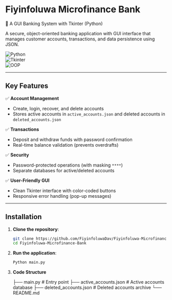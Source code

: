 # Fiyinfoluwa Microfinance Bank  
🏦 A GUI Banking System with Tkinter (Python)  

A secure, object-oriented banking application with GUI interface that manages customer accounts, transactions, and data persistence using JSON.  

![Python](https://img.shields.io/badge/Python-3.8%2B-blue)  
![Tkinter](https://img.shields.io/badge/GUI-Tkinter-green)  
![OOP](https://img.shields.io/badge/Design-Object_Oriented-orange)  

---

## Key Features  
✅ **Account Management**  
- Create, login, recover, and delete accounts  
- Stores active accounts in `active_accounts.json` and deleted accounts in `deleted_accounts.json`  

✅ **Transactions**  
- Deposit and withdraw funds with password confirmation  
- Real-time balance validation (prevents overdrafts)  

✅ **Security**  
- Password-protected operations (with masking `****`)  
- Separate databases for active/deleted accounts  

✅ **User-Friendly GUI**  
- Clean Tkinter interface with color-coded buttons  
- Responsive error handling (pop-up messages)  

---

## Installation  
1. **Clone the repository**:  
   ```bash
   git clone https://github.com/FiyinfoluwaDav/Fiyinfoluwa-Microfinance-Bank.git
   cd Fiyinfoluwa-Microfinance-Bank

2. **Run the application**:
   ```bash
   Python main.py

3. **Code Structure**
   
    ├── main.py                 # Entry point
    ├── active_accounts.json    # Active accounts database
    ├── deleted_accounts.json   # Deleted accounts archive
    └── README.md

